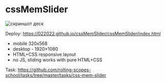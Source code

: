 # cssMemSlider


![скриншот деск](https://user-images.githubusercontent.com/99475472/168484167-ecde4a0d-4bdc-42ab-bafa-d1cf887c3cc0.jpg)



Deploy:
https://022022.github.io/cssMemSlider/cssMemSlider/index.html

- mobile 320x568
- desktop - 1920×1080
- HTML+CSS responsive layout
- no JS, sliding works with pure HTML+CSS



Task:
https://github.com/rolling-scopes-school/tasks/tree/master/tasks/css-mem-slider

